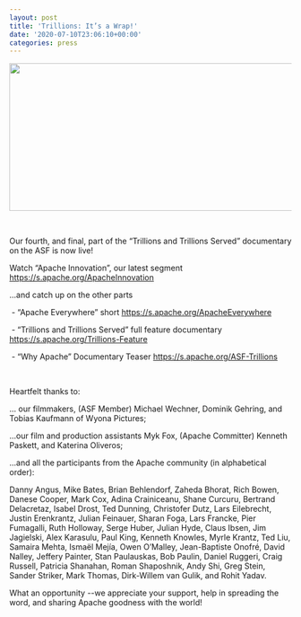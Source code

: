 ```yaml
---
layout: post
title: 'Trillions: It’s a Wrap!'
date: '2020-07-10T23:06:10+00:00'
categories: press
---
```

<p dir="ltr" style="line-height:1.38;margin-top:0pt;margin-bottom:0pt;"><img src="https://lh5.googleusercontent.com/LOGDwVgQJ-Bt36tinOpFzBGoMRyuqxHwvwRnX68fc8T194ZAVD43eqXqrtGWt5C_jD_osBwIypjtttLYJwkmvEN-T1UzUXvPBcB3RPUFV-MxflBfHUfDP5C0SkGEbi_NLvLeycpn" width="624" height="263" style="background-color: transparent; font-family: Arial; font-size: 11pt; white-space: pre-wrap; margin-left: 0px; margin-top: 0px;"></p><p><br></p><p>Our fourth, and final, part of the “Trillions and Trillions Served” documentary on the ASF is now live!<br></p><p>Watch “Apache Innovation”, our latest segment <a href="https://s.apache.org/ApacheInnovation" target="_blank">https://s.apache.org/ApacheInnovation</a></p><p>...and catch up on the other parts</p><p>&nbsp;- “Apache Everywhere” short <a href="https://s.apache.org/ApacheEverywhere" target="_blank">https://s.apache.org/ApacheEverywhere</a>&nbsp;&nbsp;</p><p>&nbsp;- “Trillions and Trillions Served” full feature documentary <a href="https://s.apache.org/Trillions-Feature" target="_blank">https://s.apache.org/Trillions-Feature</a>&nbsp;&nbsp;</p><p>&nbsp;- “Why Apache” Documentary Teaser <a href="https://s.apache.org/ASF-Trillions" target="_blank">https://s.apache.org/ASF-Trillions</a>&nbsp;&nbsp;</p><p><br></p><p>Heartfelt thanks to:</p><p>... our filmmakers, (ASF Member) Michael Wechner, Dominik Gehring, and Tobias Kaufmann of Wyona Pictures;</p><p>...our film and production assistants Myk Fox, (Apache Committer) Kenneth Paskett, and Katerina Oliveros;</p><p>...and all the participants from the Apache community (in alphabetical order):</p><p>Danny Angus, Mike Bates, Brian Behlendorf, Zaheda Bhorat, Rich Bowen, Danese Cooper, Mark Cox, Adina Crainiceanu, Shane Curcuru, Bertrand Delacretaz, Isabel Drost, Ted Dunning, Christofer Dutz, Lars Eilebrecht, Justin Erenkrantz, Julian Feinauer, Sharan Foga, Lars Francke, Pier Fumagalli, Ruth Holloway, Serge Huber, Julian Hyde, Claus Ibsen, Jim Jagielski, Alex Karasulu, Paul King, Kenneth Knowles, Myrle Krantz, Ted Liu, Samaira Mehta, Ismaël Mejía, Owen O’Malley, Jean-Baptiste Onofré, David Nalley, Jeffery Painter, Stan Paulauskas, Bob Paulin, Daniel Ruggeri, Craig Russell, Patricia Shanahan, Roman Shaposhnik, Andy Shi, Greg Stein, Sander Striker, Mark Thomas, Dirk-Willem van Gulik, and Rohit Yadav.</p><p>What an opportunity --we appreciate your support, help in spreading the word, and sharing Apache goodness with the world!</p>
